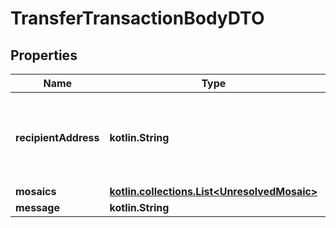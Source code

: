 
# TransferTransactionBodyDTO

## Properties
Name | Type | Description | Notes
------------ | ------------- | ------------- | -------------
**recipientAddress** | **kotlin.String** | Address expressed in Base32 format. If the bit 0 of byte 0 is not set (like in 0x90), then it is a regular address. Example: TAOXUJOTTW3W5XTBQMQEX3SQNA6MCUVGXLXR3TA.  Otherwise (e.g. 0x91) it represents a namespace id which starts at byte 1. Example: THBIMC3THGH5RUYAAAAAAAAAAAAAAAAAAAAAAAA  | 
**mosaics** | [**kotlin.collections.List&lt;UnresolvedMosaic&gt;**](UnresolvedMosaic.md) | Array of mosaics sent to the recipient.  | 
**message** | **kotlin.String** | Transfer transaction message |  [optional]



